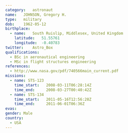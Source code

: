```yaml
---
category:	astronaut
name:	JOHNSON, Gregory H.
type:	military
dob:	1962-05-12
birthplace:
  - name:	South Ruislip, Middlesex, United Kingdom
    latitude:	51.55761
    longitude:	-0.40783
twitter:	Astro_Box
qualifications:
  - BSc in aeronautical engineering
  - MSc in flight structures engineering
references:
  - http://www.nasa.gov/pdf/740566main_current.pdf
missions:
  - name: STS-123
    time_start:   2008-03-11T06:28:14Z
    time_end:     2008-03-27T00:40:42Z
  - name: STS-134
    time_start:   2011-05-16T12:56:28Z
    time_end:     2011-06-01T06:36Z
evas:
gender:	Male
country:
  - USA
---
```

